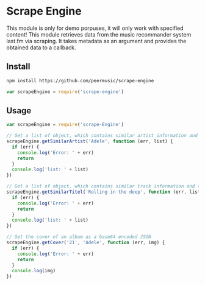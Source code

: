 # Scrape Engine
This module is only for demo porpuses, it will only work with specified content!
This module retrieves data from the music recommander system last.fm via scraping. It takes metadata as an argument and provides the obtained data to a callback.

## Install

```sh
npm install https://github.com/peermusic/scrape-engine
```

```js
var scrapeEngine = require('scrape-engine')
```
## Usage

```js
var scrapeEngine = require('scrape-Engine')

// Get a list of object, which contains similar artist information and the url 
scrapeEngine.getSimilarArtist('Adele', function (err, list) {
  if (err) {
    console.log('Error: ' + err)
    return
  }
  console.log('list: ' + list)
})

// Get a list of object, which contains similar track information and the url 
scrapeEngine.getSimilarTitel('Rolling in the deep', function (err, list) {
  if (err) {
    console.log('Error: ' + err)
    return
  }
  console.log('list: ' + list)
})

// Get the cover of an album as a base64 encoded JSON
scrapeEngine.getCover('21', 'Adele', function (err, img) {
  if (err) {
    console.log('Error: ' + err)
    return
  }
  console.log(img)
})

```
